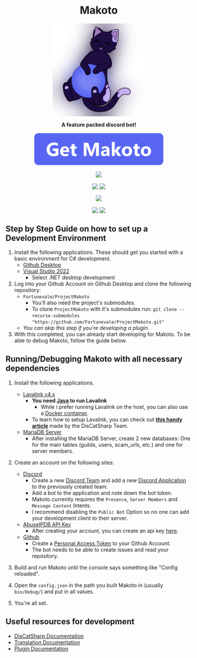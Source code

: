 <h1 align="center">Makoto</h1>
<p align="center"><img src="ProjectMakoto/Assets/Prod.png" width=250 align="center"></p>
<p align="center" style="font-weight:bold;">A feature packed discord bot!</p>
<a href="#getting-makoto" ><p align="center"><img src="ProjectMakoto/Assets/AddToServer.png" width=350 align="center"></p></a>

<p align="center"><img src="https://github.com/Fortunevale/ProjectMakoto/actions/workflows/dev.yml/badge.svg?branch=dev" align="center">
<p align="center"><img src="https://img.shields.io/github/contributors/Fortunevale/ProjectMakoto" align="center"> <img src="https://img.shields.io/github/issues-raw/Fortunevale/ProjectMakoto" align="center"></p>
<p align="center"><img src="https://wakatime.com/badge/github/Fortunevale/ProjectMakoto.svg" align="center"></p>

<p align="center"><img src="https://img.shields.io/github/stars/Fortunevale/ProjectMakoto?style=social" align="center"> <img src="https://img.shields.io/github/watchers/Fortunevale/ProjectMakoto?style=social" align="center"></p>

## Step by Step Guide on how to set up a Development Environment

1. Install the following applications. These should get you started with a basic environment for C# development.
    - [Github Desktop](https://desktop.github.com/)
    - [Visual Studio 2022](https://visualstudio.microsoft.com/vs/)
        - Select .NET desktop development
2. Log into your Github Account on Github Desktop and clone the following repository:
    - `Fortunevale/ProjectMakoto`
        - You'll also need the project's submodules.
        - To clone `ProjectMakoto` with it's submodules run: `git clone --recurse-submodules "https://github.com/Fortunevale/ProjectMakoto.git"`
    - _You can skip this step if you're developing a plugin._
3. With this completed, you can already start developing for Makoto. To be able to debug Makoto, follow the guide below.

## Running/Debugging Makoto with all necessary dependencies

1. Install the following applications.
    - [Lavalink v4.x](https://github.com/freyacodes/Lavalink)
        - **You need [Java](https://jdk.java.net/18/) to run Lavalink**
            - While i prefer running Lavalink on the host, you can also use a [Docker container](https://github.com/lavalink-devs/Lavalink#docker).
        - To learn how to setup Lavalink, you can check out **[this handy article](https://docs.dcs.aitsys.dev/articles/modules/audio/lavalink_v4/setup)** made by the DisCatSharp Team.
    - [MariaDB Server](https://mariadb.org/download/)
        - After installing the MariaDB Server, create 2 new databases: One for the main tables (guilds, users, scam_urls, etc.) and one for server members.

2. Create an account on the following sites:
    - [Discord](https://discord.com)
        - Create a new [Discord Team](https://discord.com/developers/teams) and add a new [Discord Application](https://discord.com/developers/applications/) to the previously created team.
        - Add a bot to the application and note down the bot token.
        - Makoto currently requires the `Presence`, `Server Members` and `Message Content` Intents.
        - I recommend disabling the `Public Bot` Option so no one can add your development client to their server.
    - [AbuseIPDB API Key](https://www.abuseipdb.com/account)
        - After creating your account, you can create an api key [here](https://www.abuseipdb.com/account/api).
    - [Github](https://github.com/)
        - Create a [Personal Access Token](https://github.com/settings/tokens) to your Github Account.
        - The bot needs to be able to create issues and read your repository.
3. Build and run Makoto until the console says something like "Config reloaded".
4. Open the `config.json` in the path you built Makoto in (usually `bin/Debug/`) and put in all values.
5. You're all set.

## Useful resources for development

- [DisCatSharp Documentation](https://docs.dcs.aitsys.dev/articles/preamble.html)
- [Translation Documentation](TRANSLATING.md)
- [Plugin Documentation](PLUGINS.md)